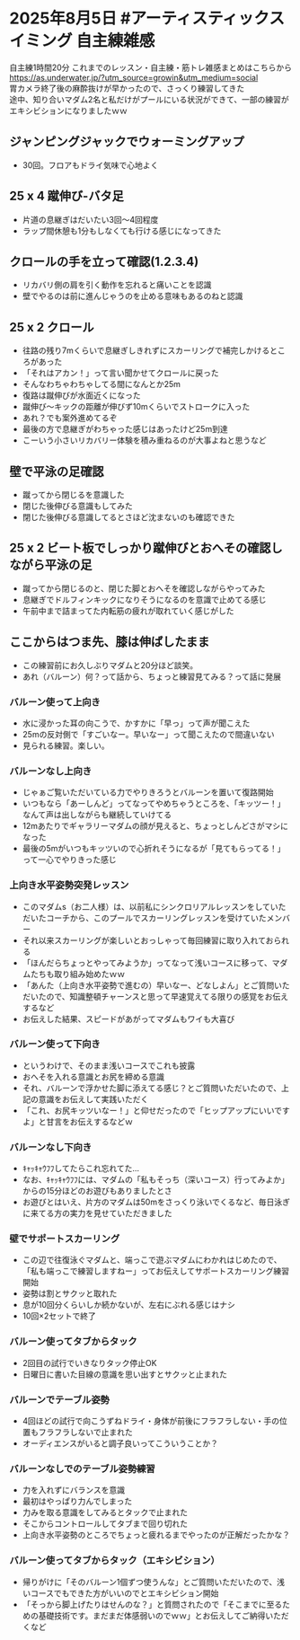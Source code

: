 # 2025年8月5日 #アーティスティックスイミング 自主練雑感
自主練1時間20分
これまでのレッスン・自主練・筋トレ雑感まとめはこちらから  
https://as.underwater.jp/?utm_source=growin&utm_medium=social  
胃カメラ終了後の麻酔抜けが早かったので、さっくり練習してきた  
途中、知り合いマダム2名と私だけがプールにいる状況ができて、一部の練習がエキシビションになりましたｗｗ    
## ジャンピングジャックでウォーミングアップ
- 30回。フロアもドライ気味で心地よく
## 25 x 4 蹴伸び-バタ足
- 片道の息継ぎはだいたい3回～4回程度
- ラップ間休憩も1分もしなくても行ける感じになってきた
## クロールの手を立って確認(1.2.3.4)
- リカバリ側の肩を引く動作を忘れると痛いことを認識
- 壁でやるのは前に進んじゃうのを止める意味もあるのねと認識
## 25 x 2 クロール
- 往路の残り7mくらいで息継ぎしきれずにスカーリングで補完しかけるところがあった
- 「それはアカン！」って言い聞かせてクロールに戻った
- そんなわちゃわちゃしてる間になんとか25m
- 復路は蹴伸びが水面近くになった
- 蹴伸び～キックの距離が伸びず10mくらいでストロークに入った
- あれ？でも案外進めてるぞ
- 最後の方で息継ぎがわちゃった感じはあったけど25m到達
- こーいう小さいリカバリー体験を積み重ねるのが大事よねと思うなど
## 壁で平泳の足確認
- 蹴ってから閉じるを意識した
- 閉じた後伸びる意識もしてみた
- 閉じた後伸びる意識してるとさほど沈まないのも確認できた
## 25 x 2 ビート板でしっかり蹴伸びとおへその確認しながら平泳の足
- 蹴ってから閉じるのと、閉じた脚とおへそを確認しながらやってみた
- 息継ぎでドルフィンキックになりそうになるのを意識で止めてる感じ
- 午前中まで詰まってた内転筋の疲れが取れていく感じがした
## ここからはつま先、膝は伸ばしたまま
- この練習前にお久しぶりマダムと20分ほど談笑。  
- あれ（バルーン）何？って話から、ちょっと練習見てみる？って話に発展   
### バルーン使って上向き
- 水に浸かった耳の向こうで、かすかに「早っ」って声が聞こえた
- 25mの反対側で「すごいなー。早いなー」って聞こえたので間違いない
- 見られる練習。楽しい。
### バルーンなし上向き
- じゃぁご覧いただいている力でやりきろうとバルーンを置いて復路開始
- いつもなら「あーしんど」ってなってやめちゃうところを、「キッツー！」なんて声は出しながらも継続していけてる
- 12mあたりでギャラリーマダムの顔が見えると、ちょっとしんどさがマシになった
- 最後の5mがいつもキッツいので心折れそうになるが「見てもらってる！」って一心でやりきった感じ
### 上向き水平姿勢突発レッスン
- このマダムs（お二人様）は、以前私にシンクロリアルレッスンをしていただいたコーチから、このプールでスカーリングレッスンを受けていたメンバー
- それ以来スカーリングが楽しいとおっしゃって毎回練習に取り入れておられる
- 「ほんだらちょっとやってみようか」ってなって浅いコースに移って、マダムたちも取り組み始めたｗｗ
- 「あんた（上向き水平姿勢で進むの）早いなー、どなしよん」とご質問いただいたので、知識整頓チャーンスと思って早速覚えてる限りの感覚をお伝えするなど
- お伝えした結果、スピードがあがってマダムもワイも大喜び
### バルーン使って下向き
- というわけで、そのまま浅いコースでこれも披露
- おへそを入れる意識とお尻を締める意識
- それ、バルーンで浮かせた脚に添えてる感じ？とご質問いただいたので、上記の意識をお伝えして実践いただく
- 「これ、お尻キッツいなー！」と仰せだったので「ヒップアップにいいですよ」と甘言をお伝えするなどｗ
### バルーンなし下向き
- ｷｬｯｷｬｳﾌﾌしてたらこれ忘れてた…
- なお、ｷｬｯｷｬｳﾌﾌには、マダムの「私もそっち（深いコース）行ってみよか」からの15分ほどのお遊びもありましたとさ
- お遊びとはいえ、片方のマダムは50mをさっくり泳いでくるなど、毎日泳ぎに来てる方の実力を見せていただきました
### 壁でサポートスカーリング
- この辺で往復泳ぐマダムと、端っこで遊ぶマダムにわかれはじめたので、「私も端っこで練習しますねー」ってお伝えしてサポートスカーリング練習開始
- 姿勢は割とサクッと取れた
- 息が10回分くらいしか続かないが、左右にぶれる感じはナシ
- 10回×2セットで終了
### バルーン使ってタブからタック
- 2回目の試行でいきなりタック停止OK
- 日曜日に書いた目線の意識を思い出すとサクッと止まれた
### バルーンでテーブル姿勢
- 4回ほどの試行で向こうずねドライ・身体が前後にフラフラしない・手の位置もフラフラしないで止まれた
- オーディエンスがいると調子良いってこういうことか？
### バルーンなしでのテーブル姿勢練習
- 力を入れずにバランスを意識
- 最初はやっぱり力んでしまった
- 力みを取る意識をしてみるとタックで止まれた
- そこからコントロールしてタブまで回り切れた
- 上向き水平姿勢のところでちょっと疲れるまでやったのが正解だったかな？
### バルーン使ってタブからタック（エキシビション）
- 帰りがけに「そのバルーン1個ずつ使うんな」とご質問いただいたので、浅いコースでもできた方がいいのでとエキシビション開始
- 「そっから脚上げたりはせんのな？」と質問されたので「そこまでに至るための基礎技術です。まだまだ体感弱いのでｗｗ」とお伝えしてご納得いただくなど
